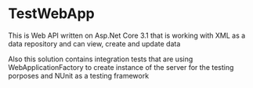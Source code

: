 # TestWebApp
This is Web API written on Asp.Net Core 3.1 that is working with XML as a data repository and can view, create and update data

Also this solution contains integration tests that are using WebApplicationFactory to create instance of the server for the testing porposes and NUnit as a testing framework
